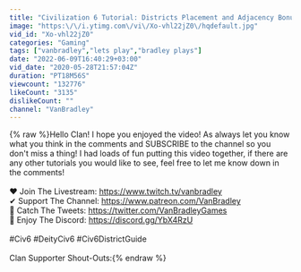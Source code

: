 ```yaml
---
title: "Civilization 6 Tutorial: Districts Placement and Adjacency Bonuses"
image: "https:\/\/i.ytimg.com\/vi\/Xo-vhl22jZ0\/hqdefault.jpg"
vid_id: "Xo-vhl22jZ0"
categories: "Gaming"
tags: ["vanbradley","lets play","bradley plays"]
date: "2022-06-09T16:40:29+03:00"
vid_date: "2020-05-28T21:57:04Z"
duration: "PT18M56S"
viewcount: "132776"
likeCount: "3135"
dislikeCount: ""
channel: "VanBradley"
---
```

{% raw %}Hello Clan!  I hope you enjoyed the video! As always let you know what you think in the comments and SUBSCRIBE to the channel so you don't miss a thing! I had loads of fun putting this video together, if there are any other tutorials you would like to see, feel free to let me know down in the comments! <br /><br />❤ Join The Livestream: <a rel="nofollow" target="blank" href="https://www.twitch.tv/vanbradley">https://www.twitch.tv/vanbradley</a><br />✔ Support The Channel: <a rel="nofollow" target="blank" href="https://www.patreon.com/VanBradley">https://www.patreon.com/VanBradley</a><br />🐣 Catch The Tweets: <a rel="nofollow" target="blank" href="https://twitter.com/VanBradleyGames">https://twitter.com/VanBradleyGames</a><br />🎉 Enjoy The Discord: <a rel="nofollow" target="blank" href="https://discord.gg/YbX4RzU">https://discord.gg/YbX4RzU</a><br /><br />#Civ6 #DeityCiv6 #Civ6DistrictGuide<br /><br />Clan Supporter Shout-Outs:{% endraw %}
